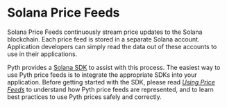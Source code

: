 # Solana Price Feeds

Solana Price Feeds continuously stream price updates to the Solana blockchain.
Each price feed is stored in a separate Solana account.
Application developers can simply read the data out of these accounts to use in their applications.

Pyth provides a [Solana SDK](solana.md) to assist with this process.
The easiest way to use Pyth price feeds is to integrate the appropriate SDKs into your application.
Before getting started with the SDK, please read [_Using Price Feeds_](best-practices.md) to understand how Pyth price feeds are represented, and to learn best practices to use Pyth prices safely and correctly.
